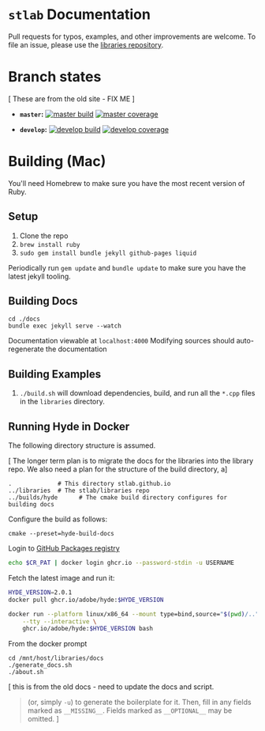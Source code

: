 # `stlab` Documentation

Pull requests for typos, examples, and other improvements are welcome. To file an issue, please use the [libraries repository](https://github.com/stlab/libraries).

# Branch states

\[ These are from the old site - FIX ME \]

- **`master`:** [![master build](https://travis-ci.org/stlab/stlab.github.io.svg?branch=master)](https://travis-ci.org/stlab/stlab.github.io) [![master coverage](https://codecov.io/github/stlab/stlab.github.io/coverage.svg?branch=master)](https://codecov.io/gh/stlab/stlab.github.io/branch/master)

- **`develop`:** [![develop build](https://travis-ci.org/stlab/stlab.github.io.svg?branch=develop)](https://travis-ci.org/stlab/stlab.github.io)
  [![develop coverage](https://codecov.io/github/stlab/stlab.github.io/coverage.svg?branch=develop)](https://codecov.io/gh/stlab/stlab.github.io/branch/develop)

# Building (Mac)

You'll need Homebrew to make sure you have the most recent version of Ruby.

## Setup

1. Clone the repo
2. `brew install ruby`
3. `sudo gem install bundle jekyll github-pages liquid`

Periodically run `gem update` and `bundle update` to make sure you have the latest jekyll tooling.

## Building Docs

```
cd ./docs
bundle exec jekyll serve --watch
```

Documentation viewable at `localhost:4000`
Modifying sources should auto-regenerate the documentation

## Building Examples

1. `./build.sh` will download dependencies, build, and run all the `*.cpp` files in the `libraries` directory.

## Running Hyde in Docker

The following directory structure is assumed.

[ The longer term plan is to migrate the docs for the libraries into the library repo. We also need a plan for the structure of the build directory, a]

```
.             # This directory stlab.github.io
../libraries  # The stlab/libraries repo
../builds/hyde      # The cmake build directory configures for building docs
```

Configure the build as follows:

```
cmake --preset=hyde-build-docs
```

Login to [GitHub Packages registry](https://docs.github.com/en/packages/working-with-a-github-packages-registry/working-with-the-container-registry#authenticating-with-a-personal-access-token-classic)

```bash
echo $CR_PAT | docker login ghcr.io --password-stdin -u USERNAME 
```

Fetch the latest image and run it:

```bash
HYDE_VERSION=2.0.1
docker pull ghcr.io/adobe/hyde:$HYDE_VERSION

docker run --platform linux/x86_64 --mount type=bind,source="$(pwd)/..",target=/mnt/host \
    --tty --interactive \
    ghcr.io/adobe/hyde:$HYDE_VERSION bash
```

From the docker prompt

```
cd /mnt/host/libraries/docs
./generate_docs.sh
./about.sh
```

\[ this is from the old docs - need to update the docs and script.
> (or, simply `-u`) to generate the boilerplate for it. Then, fill in any fields marked as `__MISSING__`. Fields marked as `__OPTIONAL__` may be omitted.
\]
